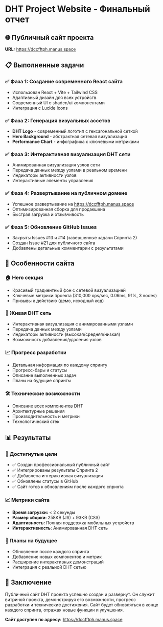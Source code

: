 # DHT Project Website - Финальный отчет

## 🌐 Публичный сайт проекта

**URL:** https://dccfftph.manus.space

## 📋 Выполненные задачи

### ✅ Фаза 1: Создание современного React сайта
- Использован React + Vite + Tailwind CSS
- Адаптивный дизайн для всех устройств
- Современный UI с shadcn/ui компонентами
- Интеграция с Lucide Icons

### ✅ Фаза 2: Генерация визуальных ассетов
- **DHT Logo** - современный логотип с гексагональной сеткой
- **Hero Background** - абстрактная сетевая визуализация
- **Performance Chart** - инфографика с ключевыми метриками

### ✅ Фаза 3: Интерактивная визуализация DHT сети
- Анимированная визуализация узлов сети
- Передача данных между узлами в реальном времени
- Индикаторы активности узлов
- Интерактивные элементы управления

### ✅ Фаза 4: Развертывание на публичном домене
- Успешное развертывание на https://dccfftph.manus.space
- Оптимизированная сборка для продакшена
- Быстрая загрузка и отзывчивость

### ✅ Фаза 5: Обновление GitHub Issues
- Закрыты Issues #13 и #14 (завершенные задачи Спринта 2)
- Создан Issue #21 для публичного сайта
- Добавлены детальные комментарии с результатами

## 🎨 Особенности сайта

### 🏠 Hero секция
- Красивый градиентный фон с сетевой визуализацией
- Ключевые метрики проекта (310,000 ops/sec, 0.06ms, 91%, 3 nodes)
- Призывы к действию (демо, исходный код)

### 🔄 Живая DHT сеть
- Интерактивная визуализация с анимированными узлами
- Передача данных между узлами
- Индикаторы активности (высокая/средняя/низкая)
- Возможность добавления/удаления узлов

### 📈 Прогресс разработки
- Детальная информация по каждому спринту
- Прогресс-бары и статусы
- Описание выполненных задач
- Планы на будущие спринты

### 🛠 Технические возможности
- Описание всех компонентов DHT
- Архитектурные решения
- Производительность и метрики
- Технологический стек

## 📊 Результаты

### 🎯 Достигнутые цели
- ✅ Создан профессиональный публичный сайт
- ✅ Интегрированы результаты Спринта 2
- ✅ Добавлена интерактивная визуализация
- ✅ Обновлены статусы в GitHub
- ✅ Сайт готов к обновлениям после каждого спринта

### 📈 Метрики сайта
- **Время загрузки:** < 2 секунды
- **Размер сборки:** 258KB (JS) + 93KB (CSS)
- **Адаптивность:** Полная поддержка мобильных устройств
- **Интерактивность:** Анимированная DHT сеть

### 🔄 Планы на будущее
- Обновление после каждого спринта
- Добавление новых компонентов и метрик
- Расширение интерактивных демонстраций
- Интеграция с реальной DHT сетью

## 🌟 Заключение

Публичный сайт DHT проекта успешно создан и развернут. Он служит витриной проекта, демонстрируя его возможности, прогресс разработки и технические достижения. Сайт будет обновляться в конце каждого спринта, отражая новые функции и улучшения.

**Сайт доступен по адресу:** https://dccfftph.manus.space

